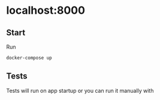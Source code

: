 # localhost:8000

## Start 
Run
```
docker-compose up
```


## Tests
Tests will run on app startup or you can run it manually with 


